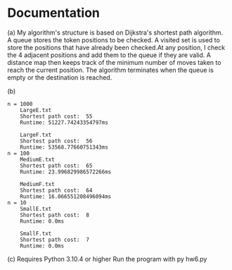 # Documentation

(a)
    My algorithm's structure is based on Dijkstra's shortest path algorithm. A queue stores the token positions to be checked. A visited set is used to store the positions that have already been checked.At any position, I check the 4 adjacent positions and add them to the queue if they are valid. A distance map then keeps track of the minimum number of moves taken to reach the current position. The algorithm terminates when the queue is empty or the destination is reached.

(b)

    n = 1000
        LargeE.txt
        Shortest path cost:  55
        Runtime: 51227.74243354797ms

        LargeF.txt
        Shortest path cost:  56
        Runtime: 53568.77660751343ms
    n = 100
        MediumE.txt
        Shortest path cost:  65
        Runtime: 23.996829986572266ms

        MediumF.txt
        Shortest path cost:  64
        Runtime: 16.066551208496094ms
    n = 10
        SmallE.txt
        Shortest path cost:  8
        Runtime: 0.0ms

        SmallF.txt
        Shortest path cost:  7
        Runtime: 0.0ms

(c) Requires Python 3.10.4 or higher
    Run the program with
        py hw6.py
